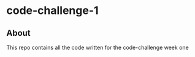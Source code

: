 # code-challenge-1

## About

This repo contains all the code written for the code-challenge week one
